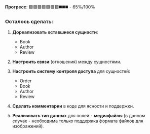 **Прогресс:** 🟩🟩🟩🟩🟩🟩🟩◼️◼️◼️ - 65%/100%

### Осталось сделать:

1. **Дореализовать оставшиеся сущности**:
   - Book
   - Author
   - Review

2. **Настроить связи** (отношения) между сущностями.

3. **Настроить систему контроля доступа** для сущностей:
   - Order
   - Book
   - Author
   - Review

4. **Сделать комментарии** в коде для ясности и поддержки.
   
5. **Реализовать тип данных** для полей - **медиафайлы** (в данном случае - необходима только поддержка формата файлов для изображений).
